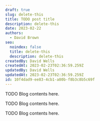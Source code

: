 ```yaml
---
draft: true
slug: delete-this
title: TODO post title
description: delete-this
date: 2023-02-22
authors:
  - David Brown
seo:
  noindex: false
  title: delete-this
  description: delete-this
createdBy: David Wells
createdAt: 2023-02-23T02:36:59.259Z
updatedBy: David Wells
updatedAt: 2023-02-23T02:36:59.259Z
id: 10f4dad9-ee83-4cb1-a80b-f8b3c8b5c69f
---
```


TODO Blog contents here.

TODO Blog contents here.

TODO Blog contents here.
